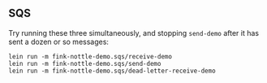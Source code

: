 ## SQS

Try running these three simultaneously, and stopping `send-demo` after it has sent a dozen or so messages:

```
lein run -m fink-nottle-demo.sqs/receive-demo
lein run -m fink-nottle-demo.sqs/send-demo
lein run -m fink-nottle-demo.sqs/dead-letter-receive-demo
```
